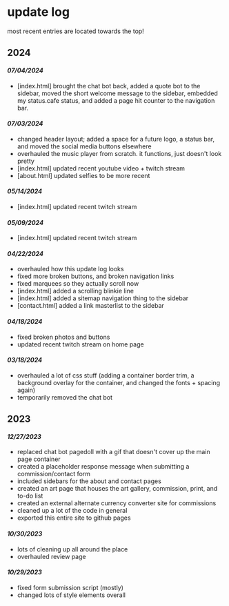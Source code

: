 # update log
most recent entries are located towards the top!

## 2024

#### *07/04/2024*
- [index.html] brought the chat bot back, added a quote bot to the sidebar, moved the short welcome message to the sidebar, embedded my status.cafe status, and added a page hit counter to the navigation bar.

#### *07/03/2024*

- changed header layout; added a space for a future logo, a status bar, and moved the social media buttons elsewhere
- overhauled the music player from scratch.  it functions, just doesn't look pretty
- [index.html] updated recent youtube video + twitch stream
- [about.html] updated selfies to be more recent

#### *05/14/2024*

- [index.html] updated recent twitch stream

#### *05/09/2024*

- [index.html] updated recent twitch stream

#### *04/22/2024*

- overhauled how this update log looks
- fixed more broken buttons, and broken navigation links
- fixed marquees so they actually scroll now
- [index.html] added a scrolling blinkie line
- [index.html] added a sitemap navigation thing to the sidebar
- [contact.html] added a link masterlist to the sidebar

#### *04/18/2024*
- fixed broken photos and buttons
- updated recent twitch stream on home page

#### *03/18/2024*
- overhauled a lot of css stuff (adding a container border trim, a background overlay for the container, and changed the fonts + spacing again)
- temporarily removed the chat bot

## 2023

#### *12/27/2023*
- replaced chat bot pagedoll with a gif that doesn't cover up the main page container
- created a placeholder response message when submitting a commission/contact form
- included sidebars for the about and contact pages
- created an art page that houses the art gallery, commission, print, and to-do list
- created an external alternate currency converter site for commissions
- cleaned up a lot of the code in general
- exported this entire site to github pages

#### *10/30/2023*
- lots of cleaning up all around the place
- overhauled review page

#### *10/29/2023*
- fixed form submission script (mostly)
- changed lots of style elements overall
